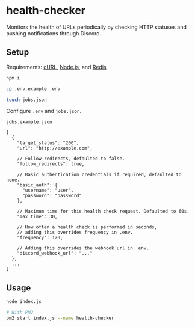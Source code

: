 # health-checker

Monitors the health of URLs periodically by checking HTTP statuses and pushing notifications through Discord.

## Setup
Requirements: [cURL](https://curl.se/), [Node.js](https://nodejs.org/en/), and [Redis](https://redis.io/)

```bash
npm i

cp .env.example .env

touch jobs.json
```

Configure `.env` and `jobs.json`.

`jobs.example.json`
```jsonc
[
  {
    "target_status": "200",
    "url": "http://example.com",

    // Follow redirects, defaulted to false.
    "follow_redirects": true,

    // Basic authentication credentials if required, defaulted to none.
    "basic_auth": {
      "username": "user",
      "password": "password"
    },

    // Maximum time for this health check request. Defaulted to 60s.
    "max_time": 30,

    // How often a health check is performed in seconds,
    // adding this overrides frequency in .env.
    "frequency": 120,

    // Adding this overrides the webhook url in .env.
    "discord_webhook_url": "..."
  },
  ...
]
```

## Usage

```bash
node index.js

# With PM2
pm2 start index.js --name health-checker
```
